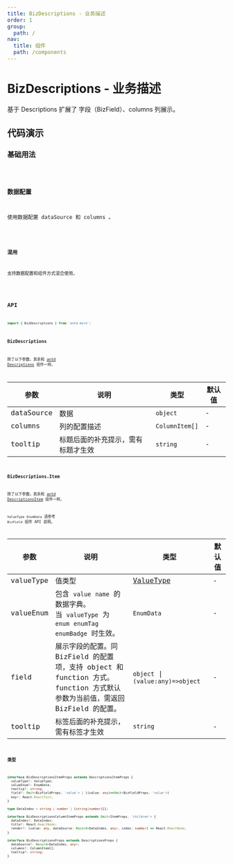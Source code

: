 ```yaml
---
title: BizDescriptions - 业务描述
order: 1
group:
  path: /
nav:
  title: 组件
  path: /components
---
```


# BizDescriptions - 业务描述

基于 Descriptions 扩展了 字段（BizField）、columns 列展示。

## 代码演示

### 基础用法

<code src="./demos/Demo1.tsx" />

### 数据配置

使用数据配置 dataSource 和 columns 。

<code src="./demos/Demo2.tsx" />

### 混用

支持数据配置和组件方式混合使用。

<code src="./demos/Demo3.tsx" />


## API

```typescript
import { BizDescriptions } from 'antd-more';
```

### BizDescriptions

除了以下参数，其余和 [antd Descriptions](https://ant-design.gitee.io/components/descriptions-cn/#Descriptions) 组件一样。

参数 | 说明 | 类型 | 默认值 |
------------- | ------------- | ------------- | ------------- |
dataSource  | 数据 | `object` | - |
columns  | 列的配置描述 | `ColumnItem[]` | - |
tooltip  | 标题后面的补充提示，需有标题才生效 | `string` | - |

### BizDescriptions.Item

除了以下参数，其余和 [antd DescriptionsItem](https://ant-design.gitee.io/components/descriptions-cn/#DescriptionItem) 组件一样。

`ValueType` `EnumData` 请参考 `BizField` 组件 API 说明。

参数 | 说明 | 类型 | 默认值 |
------------- | ------------- | ------------- | ------------- |
valueType  | 值类型 | [ValueType](/dataview/biz-field#共同的api) | - |
valueEnum  | 包含 `value` `name` 的数据字典。<br/>当 `valueType` 为 `enum` `enumTag` `enumBadge` 时生效。 | `EnumData` | - |
field  | 展示字段的配置。同 BizField 的配置项，支持 object 和 function 方式。<br/>function 方式默认参数为当前值，需返回 BizField 的配置。 | `object` \| `(value:any)=>object` | - |
tooltip  | 标签后面的补充提示，需有标签才生效 | `string` | - |

### 类型

```typescript
interface BizDescriptionsItemProps extends DescriptionsItemProps {
  valueType?: ValueType;
  valueEnum?: EnumData;
  tooltip?: string;
  field?: Omit<BizFieldProps, 'value'> | ((value: any)=>Omit<BizFieldProps, 'value'>)
  key?: React.ReactText;
}

type DataIndex = string | number | (string|number)[];

interface BizDescriptionsColumnItemProps extends Omit<ItemProps, 'children'> {
  dataIndex?: DataIndex;
  title?: React.ReactNode;
  render?: (value: any, dataSource: Record<DataIndex, any>, index: number) => React.ReactNode;
}

interface BizDescriptionsProps extends DescriptionsProps {
  dataSource?: Record<DataIndex, any>;
  columns?: ColumnItem[];
  tooltip?: string;
}
```

